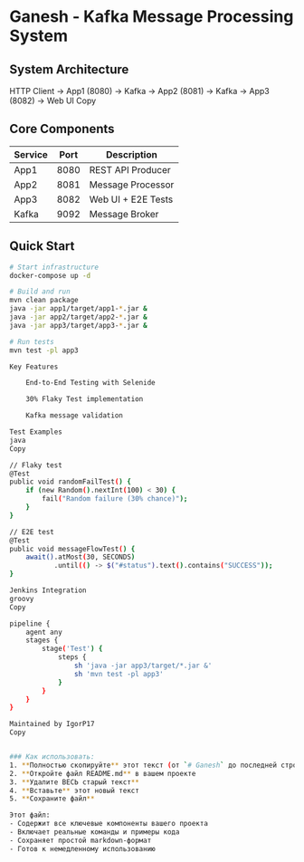 # Ganesh - Kafka Message Processing System

## System Architecture

HTTP Client → App1 (8080) → Kafka → App2 (8081) → Kafka → App3 (8082) → Web UI
Copy


## Core Components
| Service | Port | Description           |
|---------|------|-----------------------|
| App1    | 8080 | REST API Producer     |
| App2    | 8081 | Message Processor     |
| App3    | 8082 | Web UI + E2E Tests    |
| Kafka   | 9092 | Message Broker        |

## Quick Start
```bash
# Start infrastructure
docker-compose up -d

# Build and run
mvn clean package
java -jar app1/target/app1-*.jar &
java -jar app2/target/app2-*.jar &
java -jar app3/target/app3-*.jar &

# Run tests
mvn test -pl app3

Key Features

    End-to-End Testing with Selenide

    30% Flaky Test implementation

    Kafka message validation

Test Examples
java
Copy

// Flaky test
@Test
public void randomFailTest() {
    if (new Random().nextInt(100) < 30) {
        fail("Random failure (30% chance)");
    }
}

// E2E test
@Test
public void messageFlowTest() {
    await().atMost(30, SECONDS)
           .until(() -> $("#status").text().contains("SUCCESS"));
}

Jenkins Integration
groovy
Copy

pipeline {
    agent any
    stages {
        stage('Test') {
            steps {
                sh 'java -jar app3/target/*.jar &'
                sh 'mvn test -pl app3'
            }
        }
    }
}

Maintained by IgorP17
Copy


### Как использовать:
1. **Полностью скопируйте** этот текст (от `# Ganesh` до последней строки)
2. **Откройте файл README.md** в вашем проекте
3. **Удалите ВЕСЬ старый текст**
4. **Вставьте** этот новый текст
5. **Сохраните файл**

Этот файл:
- Содержит все ключевые компоненты вашего проекта
- Включает реальные команды и примеры кода
- Сохраняет простой markdown-формат
- Готов к немедленному использованию

